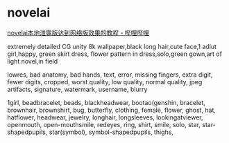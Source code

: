 # novelai

[novelai本地泄露版达到网络版效果的教程 - 哔哩哔哩](https://www.bilibili.com/read/cv18971531?spm_id_from=333.999.list.card_article.click)

extremely detailed CG unity 8k wallpaper,black long hair,cute face,1 adlut girl,happy, green skirt dress, flower pattern in dress,solo,green gown,art of light novel,in field

lowres, bad anatomy, bad hands, text, error, missing fingers, extra digit, fewer digits, cropped, worst quality, low quality, normal quality, jpeg artifacts, signature, watermark, username, blurry

1girl, beadbracelet, beads, blackheadwear, bootao(genshin, bracelet, brownhair, brownshirt, bug, butterfly, clothing, female, flower, ghost, hat, hatflower, headwear, jewelry, longhair, longsleeves, lookingatviewer, openmouth, open-mouthsmile, redeyes, ring, shirt, smile, solo, star, star-shapedpupils, star(symbol), symbol-shapedpupils, thighs,
